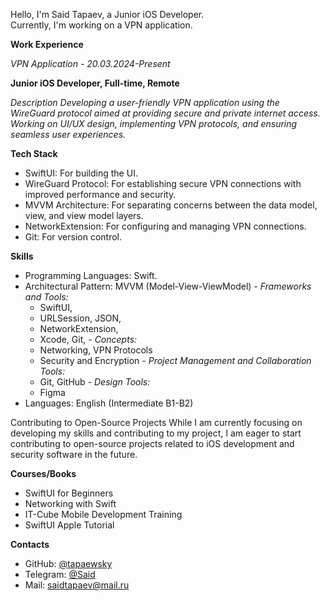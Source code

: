 Hello, I'm Said Tapaev, a Junior iOS Developer.  
Currently, I'm working on a VPN application.

**Work Experience**

_*VPN Application - 20.03.2024-Present*_

**Junior iOS Developer, Full-time, Remote**

_Description
Developing a user-friendly VPN application using the WireGuard protocol aimed at providing secure and private internet access. Working on UI/UX design, implementing VPN protocols, and ensuring seamless user experiences._


**Tech Stack**
- SwiftUI: For building the UI.
- WireGuard Protocol: For establishing secure VPN connections with improved performance and security.
- MVVM Architecture: For separating concerns between the data model, view, and view model layers.
- NetworkExtension: For configuring and managing VPN connections.
- Git: For version control.

**Skills**
- Programming Languages: Swift.
- Architectural Pattern: MVVM (Model-View-ViewModel)
_- Frameworks and Tools:_
  - SwiftUI,
  - URLSession, JSON, 
  - NetworkExtension, 
  - Xcode, Git, 
_- Concepts:_
  - Networking, VPN Protocols
  - Security and Encryption
_- Project Management and Collaboration Tools:_
  - Git, GitHub
_- Design Tools:_
  - Figma
- Languages: English (Intermediate B1-B2)

Contributing to Open-Source Projects
While I am currently focusing on developing my skills and contributing to my project, I am eager to start contributing to open-source projects related to iOS development and security software in the future.

**Courses/Books**
- SwiftUI for Beginners
- Networking with Swift
- IT-Cube Mobile Development Training
- SwiftUI Apple Tutorial

**Contacts**
- GitHub: [@tapaewsky](https://github.com/Tapaewsky)
- Telegram: [@Said](https://t.me/sdtpv)
- Mail: saidtapaev@mail.ru






